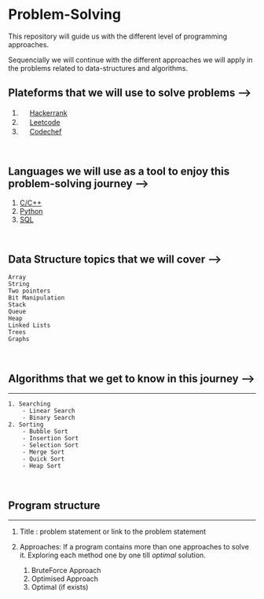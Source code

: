 # Problem-Solving

This repository will guide us with the different level of programming approaches.

Sequencially we will continue with the different approaches we will apply in the problems related to data-structures and algorithms.


## Plateforms that we will use to solve problems -->

1. <img height="16" width="16" src="https://unpkg.com/simple-icons@v6/icons/hackerrank.svg" /> [Hackerrank](https://hackerrank.com)
2. <img height="16" width="16" src="https://unpkg.com/simple-icons@v6/icons/leetcode.svg" />  [Leetcode](https://leetcode.com)
3. <img height="16" width="16" src="https://unpkg.com/simple-icons@v6/icons/codechef.svg" /> [Codechef]("https://codechef.com")

<br/>


## Languages we will use as a tool to enjoy this problem-solving journey -->

1. [C/C++](https://www.cplusplus.com/)
2. [Python](https://www.python.org)
3. [SQL](https://www.sqlite.org/)

<br/>

## Data Structure topics that we will cover -->

    Array
    String
    Two pointers
    Bit Manipulation
    Stack
    Queue
    Heap
    Linked Lists
    Trees
    Graphs

<br/>

## Algorithms that we get to know in this journey -->
---
    1. Searching
        - Linear Search
        - Binary Search
    2. Sorting
        - Bubble Sort
        - Insertion Sort
        - Selection Sort
        - Merge Sort
        - Quick Sort
        - Heap Sort

<br/>


## Program structure
---

1. Title :     problem statement or link to the problem statement
2. Approaches:
    If a program contains more than one approaches to solve it. 
    Exploring each method one by one till *optimal* solution.

    1. BruteForce Approach
    2. Optimised Approach
    3. Optimal (if exists)